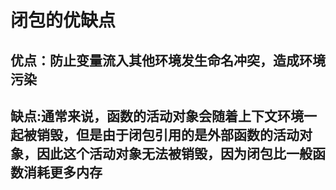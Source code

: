 # 闭包的优缺点
## 优点：防止变量流入其他环境发生命名冲突，造成环境污染
## 缺点:通常来说，函数的活动对象会随着上下文环境一起被销毁，但是由于闭包引用的是外部函数的活动对象，因此这个活动对象无法被销毁，因为闭包比一般函数消耗更多内存